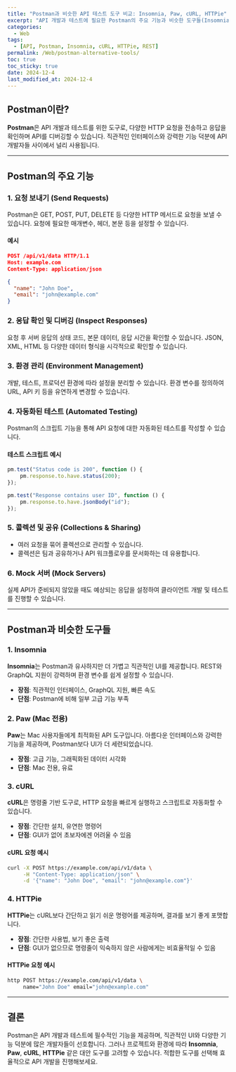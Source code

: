 ```yaml
---
title: "Postman과 비슷한 API 테스트 도구 비교: Insomnia, Paw, cURL, HTTPie"
excerpt: "API 개발과 테스트에 필요한 Postman의 주요 기능과 비슷한 도구들(Insomnia, Paw, cURL, HTTPie)의 차이점을 비교합니다."
categories:
  - Web
tags:
  - [API, Postman, Insomnia, cURL, HTTPie, REST]
permalink: /Web/postman-alternative-tools/
toc: true
toc_sticky: true
date: 2024-12-4
last_modified_at: 2024-12-4
---
```


## Postman이란?

**Postman**은 API 개발과 테스트를 위한 도구로, 다양한 HTTP 요청을 전송하고 응답을 확인하며 API를 디버깅할 수 있습니다. 직관적인 인터페이스와 강력한 기능 덕분에 API 개발자들 사이에서 널리 사용됩니다.

---

## Postman의 주요 기능

### 1. 요청 보내기 (Send Requests)
Postman은 GET, POST, PUT, DELETE 등 다양한 HTTP 메서드로 요청을 보낼 수 있습니다. 요청에 필요한 매개변수, 헤더, 본문 등을 설정할 수 있습니다.

#### 예시
``` json
POST /api/v1/data HTTP/1.1
Host: example.com
Content-Type: application/json

{
  "name": "John Doe",
  "email": "john@example.com"
}
```

### 2. 응답 확인 및 디버깅 (Inspect Responses)
요청 후 서버 응답의 상태 코드, 본문 데이터, 응답 시간을 확인할 수 있습니다. JSON, XML, HTML 등 다양한 데이터 형식을 시각적으로 확인할 수 있습니다.

### 3. 환경 관리 (Environment Management)
개발, 테스트, 프로덕션 환경에 따라 설정을 분리할 수 있습니다. 환경 변수를 정의하여 URL, API 키 등을 유연하게 변경할 수 있습니다.

### 4. 자동화된 테스트 (Automated Testing)
Postman의 스크립트 기능을 통해 API 요청에 대한 자동화된 테스트를 작성할 수 있습니다. 

#### 테스트 스크립트 예시
``` js
pm.test("Status code is 200", function () {
    pm.response.to.have.status(200);
});

pm.test("Response contains user ID", function () {
    pm.response.to.have.jsonBody("id");
});
```

### 5. 콜렉션 및 공유 (Collections & Sharing)
- 여러 요청을 묶어 콜렉션으로 관리할 수 있습니다.
- 콜렉션은 팀과 공유하거나 API 워크플로우를 문서화하는 데 유용합니다.

### 6. Mock 서버 (Mock Servers)
실제 API가 준비되지 않았을 때도 예상되는 응답을 설정하여 클라이언트 개발 및 테스트를 진행할 수 있습니다.

---

## Postman과 비슷한 도구들

### 1. Insomnia
**Insomnia**는 Postman과 유사하지만 더 가볍고 직관적인 UI를 제공합니다. REST와 GraphQL 지원이 강력하며 환경 변수를 쉽게 설정할 수 있습니다.

- **장점**: 직관적인 인터페이스, GraphQL 지원, 빠른 속도
- **단점**: Postman에 비해 일부 고급 기능 부족

### 2. Paw (Mac 전용)
**Paw**는 Mac 사용자들에게 최적화된 API 도구입니다. 아름다운 인터페이스와 강력한 기능을 제공하며, Postman보다 UI가 더 세련되었습니다.

- **장점**: 고급 기능, 그래픽화된 데이터 시각화
- **단점**: Mac 전용, 유료

### 3. cURL
**cURL**은 명령줄 기반 도구로, HTTP 요청을 빠르게 실행하고 스크립트로 자동화할 수 있습니다. 

- **장점**: 간단한 설치, 유연한 명령어
- **단점**: GUI가 없어 초보자에겐 어려울 수 있음

#### cURL 요청 예시
``` bash
curl -X POST https://example.com/api/v1/data \
     -H "Content-Type: application/json" \
     -d '{"name": "John Doe", "email": "john@example.com"}'
```

### 4. HTTPie
**HTTPie**는 cURL보다 간단하고 읽기 쉬운 명령어를 제공하며, 결과를 보기 좋게 포맷합니다.

- **장점**: 간단한 사용법, 보기 좋은 출력
- **단점**: GUI가 없으므로 명령줄이 익숙하지 않은 사람에게는 비효율적일 수 있음

#### HTTPie 요청 예시
``` bash
http POST https://example.com/api/v1/data \
     name="John Doe" email="john@example.com"
```

---

## 결론

Postman은 API 개발과 테스트에 필수적인 기능을 제공하며, 직관적인 UI와 다양한 기능 덕분에 많은 개발자들이 선호합니다. 그러나 프로젝트와 환경에 따라 **Insomnia**, **Paw**, **cURL**, **HTTPie** 같은 대안 도구를 고려할 수 있습니다. 적합한 도구를 선택해 효율적으로 API 개발을 진행해보세요.
